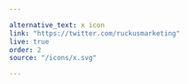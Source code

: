 ```yaml
---

alternative_text: x icon
link: "https://twitter.com/ruckusmarketing"
live: true
order: 2
source: "/icons/x.svg"

---
```

